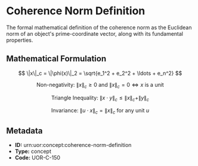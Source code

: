 # Coherence Norm Definition

The formal mathematical definition of the coherence norm as the Euclidean norm of an object's prime-coordinate vector, along with its fundamental properties.

## Mathematical Formulation

$$
\|x\|_c = \|\phi(x)\|_2 = \sqrt{e_1^2 + e_2^2 + \ldots + e_n^2}
$$

$$
\text{Non-negativity: } \|x\|_c \geq 0 \text{ and } \|x\|_c = 0 \iff x \text{ is a unit}
$$

$$
\text{Triangle Inequality: } \|x \cdot y\|_c \leq \|x\|_c + \|y\|_c
$$

$$
\text{Invariance: } \|u \cdot x\|_c = \|x\|_c \text{ for any unit } u
$$

## Metadata

- **ID:** urn:uor:concept:coherence-norm-definition
- **Type:** concept
- **Code:** UOR-C-150

